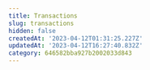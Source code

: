 ```yaml
---
title: Transactions
slug: transactions
hidden: false
createdAt: '2023-04-12T01:31:25.227Z'
updatedAt: '2023-04-12T16:27:40.832Z'
category: 646582bba927b2002033d843
---
```


